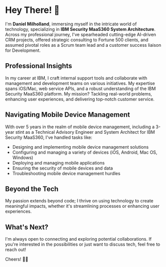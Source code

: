 # Hey There! 👋

I'm **Daniel Milholland**, immersing myself in the intricate world of technology, specializing in **IBM Security MaaS360 System Architecture**. Across my professional journey, I've spearheaded cutting-edge AI-driven CRM projects, offered strategic consulting to Fortune 500 clients, and assumed pivotal roles as a Scrum team lead and a customer success liaison for Development.

## Professional Insights

In my career at IBM, I craft internal support tools and collaborate with management and development teams on various initiatives. My expertise spans iOS/Mac, web service APIs, and a robust understanding of the IBM Security MaaS360 platform. My mission? Tackling real-world problems, enhancing user experiences, and delivering top-notch customer service.

## Navigating Mobile Device Management

With over 5 years in the realm of mobile device management, including a 3-year stint as a Technical Advisory Engineer and System Architect for IBM Security MaaS360, I've handled tasks like:

- Designing and implementing mobile device management solutions
- Configuring and managing a variety of devices (iOS, Android, Mac OS, Windows)
- Deploying and managing mobile applications
- Ensuring the security of mobile devices and data
- Troubleshooting mobile device management hurdles

## Beyond the Tech

My passion extends beyond code; I thrive on using technology to create meaningful impacts, whether it's streamlining processes or enhancing user experiences.

## What's Next?

I'm always open to connecting and exploring potential collaborations. If you're interested in the possibilities or just want to discuss tech, feel free to reach out!

Cheers! 🚀✨
